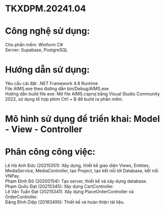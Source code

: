 # TKXDPM.20241.04
# Công nghệ sử dụng:
Cho phần mềm: Winform C# \
Server: Supabase, PostgreSQL
# Hướng dẫn sử dụng: 
Yêu cầu cài đặt: .NET Framework 4.8 Runtime\
File AIMS.exe theo đường dẫn bin/Debug/AIMS.exe\
Hướng dẫn build file exe: Mở file AIMS.csproj bằng Visual Studio Community 2022, sử dụng tổ hợp phím Ctrl + B để build ra phần mềm.
# Mô hình sử dụng để triển khai: Model - View - Controller
# Phân công công việc:
Lê Hà Anh Đức (20215351): Xây dựng, thiết kế giao diện Views, Entities, MediaService, MediaController, tạo Project, tạo kết nối tới Database, kết nối VNPay. \
Phạm Đình Đô (20200154): Tạo server, thiết kế và xây dựng database.\
Phạm Quốc Đạt (20215345): Xây dựng CartController.\
Lê Văn Tuấn Đạt (20215341): Xây dựng PlaceOrderController và OrderController.\
Đặng Đình Diệp (20183495): Thiết kế và hoàn thiện tài liệu.
